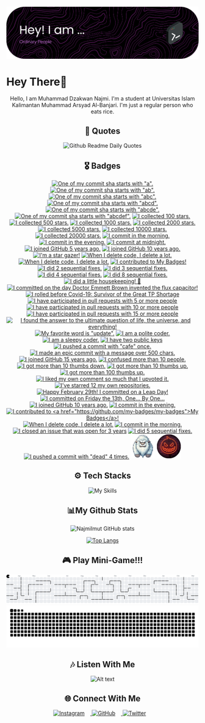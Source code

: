 ![Header](img/p2.png)

<link rel="preconnect" href="https://fonts.googleapis.com">
<link rel="preconnect" href="https://fonts.gstatic.com" crossorigin>
<link href="https://fonts.googleapis.com/css2?family=Poppins:ital,wght@0,100;0,200;0,300;0,400;0,500;0,600;0,700;0,800;0,900;1,100;1,200;1,300;1,400;1,500;1,600;1,700;1,800;1,900&display=swap" rel="stylesheet">

<!-- <style>
  h1 {
  }
</style> -->


<h1 align="left">Hey There👋</h1>
<p align="center">Hello, I am Muhammad Dzakwan Najmi. I'm a student at Universitas Islam Kalimantan Muhammad Arsyad Al-Banjari. I'm just a regular person who eats rice.
</p>

<!-- Quotes -->
<div align="center">
<h2 align="center">📖 Quotes</h2>

![Github Readme Daily Quotes](https://readme-daily-quotes.vercel.app/api?theme=radical&font=poppins&author=Najmi&quote=if+you+gaze+for+long+into+an+abyss,+the+abyss+gazes+also+into+you)

</div>

<!-- Badges -->
<div align="center">
  <h2 align="center">🎖️ Badges</h2>
  <a href="my-badges/a-commit.md"
    ><img
      src="https://my-badges.github.io/my-badges/a-commit.png"
      alt='One of my commit sha starts with "a".'
      title='One of my commit sha starts with "a".'
      width="64"
  /></a>
  <a href="my-badges/ab-commit.md"
    ><img
      src="https://my-badges.github.io/my-badges/ab-commit.png"
      alt='One of my commit sha starts with "ab".'
      title='One of my commit sha starts with "ab".'
      width="64"
  /></a>
  <a href="my-badges/abc-commit.md"
    ><img
      src="https://my-badges.github.io/my-badges/abc-commit.png"
      alt='One of my commit sha starts with "abc".'
      title='One of my commit sha starts with "abc".'
      width="64"
  /></a>
  <a href="my-badges/abcd-commit.md"
    ><img
      src="https://my-badges.github.io/my-badges/abcd-commit.png"
      alt='One of my commit sha starts with "abcd".'
      title='One of my commit sha starts with "abcd".'
      width="64"
  /></a>
  <a href="my-badges/abcde-commit.md"
    ><img
      src="https://my-badges.github.io/my-badges/abcde-commit.png"
      alt='One of my commit sha starts with "abcde".'
      title='One of my commit sha starts with "abcde".'
      width="64"
  /></a>
  <a href="my-badges/abcdef-commit.md"
    ><img
      src="https://my-badges.github.io/my-badges/abcdef-commit.png"
      alt='One of my commit sha starts with "abcdef".'
      title='One of my commit sha starts with "abcdef".'
      width="64"
  /></a>
  <a href="my-badges/stars-100.md"
    ><img
      src="https://my-badges.github.io/my-badges/stars-100.png"
      alt="I collected 100 stars."
      title="I collected 100 stars."
      width="64"
  /></a>
  <a href="my-badges/stars-500.md"
    ><img
      src="https://my-badges.github.io/my-badges/stars-500.png"
      alt="I collected 500 stars."
      title="I collected 500 stars."
      width="64"
  /></a>
  <a href="my-badges/stars-1000.md"
    ><img
      src="https://my-badges.github.io/my-badges/stars-1000.png"
      alt="I collected 1000 stars."
      title="I collected 1000 stars."
      width="64"
  /></a>
  <a href="my-badges/stars-2000.md"
    ><img
      src="https://my-badges.github.io/my-badges/stars-2000.png"
      alt="I collected 2000 stars."
      title="I collected 2000 stars."
      width="64"
  /></a>
  <a href="my-badges/stars-5000.md"
    ><img
      src="https://my-badges.github.io/my-badges/stars-5000.png"
      alt="I collected 5000 stars."
      title="I collected 5000 stars."
      width="64"
  /></a>
  <a href="my-badges/stars-10000.md"
    ><img
      src="https://my-badges.github.io/my-badges/stars-10000.png"
      alt="I collected 10000 stars."
      title="I collected 10000 stars."
      width="64"
  /></a>
  <a href="my-badges/stars-20000.md"
    ><img
      src="https://my-badges.github.io/my-badges/stars-20000.png"
      alt="I collected 20000 stars."
      title="I collected 20000 stars."
      width="64"
  /></a>
  <a href="my-badges/morning-commits.md"
    ><img
      src="https://my-badges.github.io/my-badges/morning-commits.png"
      alt="I commit in the morning."
      title="I commit in the morning."
      width="64"
  /></a>
  <a href="my-badges/evening-commits.md"
    ><img
      src="https://my-badges.github.io/my-badges/evening-commits.png"
      alt="I commit in the evening."
      title="I commit in the evening."
      width="64"
  /></a>
  <a href="my-badges/midnight-commits.md"
    ><img
      src="https://my-badges.github.io/my-badges/midnight-commits.png"
      alt="I commit at midnight."
      title="I commit at midnight."
      width="64"
  /></a>
  <a href="my-badges/github-anniversary-5.md"
    ><img
      src="https://my-badges.github.io/my-badges/github-anniversary-5.png"
      alt="I joined GitHub 5 years ago."
      title="I joined GitHub 5 years ago."
      width="64"
  /></a>
  <a href="my-badges/github-anniversary-10.md"
    ><img
      src="https://my-badges.github.io/my-badges/github-anniversary-10.png"
      alt="I joined GitHub 10 years ago."
      title="I joined GitHub 10 years ago."
      width="64"
  /></a>
  <a href="my-badges/star-gazer.md"
    ><img
      src="https://my-badges.github.io/my-badges/star-gazer.png"
      alt="I'm a star gazer!"
      title="I'm a star gazer!"
      width="64"
  /></a>
  <a href="my-badges/mass-delete-commit.md"
    ><img
      src="https://my-badges.github.io/my-badges/mass-delete-commit.png"
      alt="When I delete code, I delete a lot."
      title="When I delete code, I delete a lot."
      width="64"
  /></a>
  <a href="my-badges/mass-delete-commit-10k.md"
    ><img
      src="https://my-badges.github.io/my-badges/mass-delete-commit-10k.png"
      alt="When I delete code, I delete a lot."
      title="When I delete code, I delete a lot."
      width="64"
  /></a>
  <a href="my-badges/my-badges-contributor.md"
    ><img
      src="https://my-badges.github.io/my-badges/my-badges-contributor.png"
      alt="I contributed to My Badges!"
      title="I contributed to My Badges!"
      width="64"
  /></a>
  <a href="my-badges/fix-2.md"
    ><img
      src="https://my-badges.github.io/my-badges/fix-2.png"
      alt="I did 2 sequential fixes."
      title="I did 2 sequential fixes."
      width="64"
  /></a>
  <a href="my-badges/fix-3.md"
    ><img
      src="https://my-badges.github.io/my-badges/fix-3.png"
      alt="I did 3 sequential fixes."
      title="I did 3 sequential fixes."
      width="64"
  /></a>
  <a href="my-badges/fix-4.md"
    ><img
      src="https://my-badges.github.io/my-badges/fix-4.png"
      alt="I did 4 sequential fixes."
      title="I did 4 sequential fixes."
      width="64"
  /></a>
  <a href="my-badges/fix-6+.md"
    ><img
      src="https://my-badges.github.io/my-badges/fix-6+.png"
      alt="I did 8 sequential fixes."
      title="I did 8 sequential fixes."
      width="64"
  /></a>
  <a href="my-badges/chore-commit.md"
    ><img
      src="https://my-badges.github.io/my-badges/chore-commit.png"
      alt="I did a little housekeeping! 🧹"
      title="I did a little housekeeping! 🧹"
      width="64"
  /></a>
  <a href="my-badges/delorean.md"
    ><img
      src="https://my-badges.github.io/my-badges/delorean.png"
      alt="I committed on the day Doctor Emmett Brown invented the flux capacitor!"
      title="I committed on the day Doctor Emmett Brown invented the flux capacitor!"
      width="64"
  /></a>
  <a href="my-badges/covid-19.md"
    ><img
      src="https://my-badges.github.io/my-badges/covid-19.png"
      alt="I rolled before Covid-19: Survivor of the Great TP Shortage"
      title="I rolled before Covid-19: Survivor of the Great TP Shortage"
      width="64"
  /></a>
  <a href="my-badges/pr-collaboration-5.md"
    ><img
      src="https://my-badges.github.io/my-badges/pr-collaboration-5.png"
      alt="I have participated in pull requests with 5 or more people"
      title="I have participated in pull requests with 5 or more people"
      width="64"
  /></a>
  <a href="my-badges/pr-collaboration-10.md"
    ><img
      src="https://my-badges.github.io/my-badges/pr-collaboration-10.png"
      alt="I have participated in pull requests with 10 or more people"
      title="I have participated in pull requests with 10 or more people"
      width="64"
  /></a>
  <a href="my-badges/pr-collaboration-15.md"
    ><img
      src="https://my-badges.github.io/my-badges/pr-collaboration-15.png"
      alt="I have participated in pull requests with 15 or more people"
      title="I have participated in pull requests with 15 or more people"
      width="64"
  /></a>
  <a href="my-badges/the-ultimate-question.md"
    ><img
      src="https://my-badges.github.io/my-badges/the-ultimate-question.png"
      alt="I found the answer to the ultimate question of life, the universe, and everything!"
      title="I found the answer to the ultimate question of life, the universe, and everything!"
      width="64"
  /></a>
  <a href="my-badges/favorite-word.md"
    ><img
      src="https://my-badges.github.io/my-badges/favorite-word.png"
      alt='My favorite word is "update".'
      title='My favorite word is "update".'
      width="64"
  /></a>
  <a href="my-badges/polite-coder.md"
    ><img
      src="https://my-badges.github.io/my-badges/polite-coder.png"
      alt="I am a polite coder."
      title="I am a polite coder."
      width="64"
  /></a>
  <a href="my-badges/sleepy-coder.md"
    ><img
      src="https://my-badges.github.io/my-badges/sleepy-coder.png"
      alt="I am a sleepy coder."
      title="I am a sleepy coder."
      width="64"
  /></a>
  <a href="my-badges/public-keys-2.md"
    ><img
      src="https://my-badges.github.io/my-badges/public-keys-2.png"
      alt="I have two public keys"
      title="I have two public keys"
      width="64"
  /></a>
  <a href="my-badges/cafe-commit.md"
    ><img
      src="https://my-badges.github.io/my-badges/cafe-commit.png"
      alt='I pushed a commit with "cafe" once.'
      title='I pushed a commit with "cafe" once.'
      width="64"
  /></a>
  <a href="my-badges/epic-commit.md"
    ><img
      src="https://my-badges.github.io/my-badges/epic-commit.png"
      alt="I made an epic commit with a message over 500 chars."
      title="I made an epic commit with a message over 500 chars."
      width="64"
  /></a>
  <a href="my-badges/github-anniversary-15.md"
    ><img
      src="https://my-badges.github.io/my-badges/github-anniversary-15.png"
      alt="I joined GitHub 15 years ago."
      title="I joined GitHub 15 years ago."
      width="64"
  /></a>
  <a href="my-badges/confused.md"
    ><img
      src="https://my-badges.github.io/my-badges/confused.png"
      alt="I confused more than 10 people."
      title="I confused more than 10 people."
      width="64"
  /></a>
  <a href="my-badges/thumbs-down-10.md"
    ><img
      src="https://my-badges.github.io/my-badges/thumbs-down-10.png"
      alt="I got more than 10 thumbs down."
      title="I got more than 10 thumbs down."
      width="64"
  /></a>
  <a href="my-badges/thumbs-up-10.md"
    ><img
      src="https://my-badges.github.io/my-badges/thumbs-up-10.png"
      alt="I got more than 10 thumbs up."
      title="I got more than 10 thumbs up."
      width="64"
  /></a>
  <a href="my-badges/thumbs-up-100.md"
    ><img
      src="https://my-badges.github.io/my-badges/thumbs-up-100.png"
      alt="I got more than 100 thumbs up."
      title="I got more than 100 thumbs up."
      width="64"
  /></a>
  <a href="my-badges/self-upvote.md"
    ><img
      src="https://my-badges.github.io/my-badges/self-upvote.png"
      alt="I liked my own comment so much that I upvoted it."
      title="I liked my own comment so much that I upvoted it."
      width="64"
  /></a>
  <a href="my-badges/self-star.md"
    ><img
      src="https://my-badges.github.io/my-badges/self-star.png"
      alt="I've starred 12 my own repositories."
      title="I've starred 12 my own repositories."
      width="64"
  /></a>
  <a href="my-badges/leap-day.md"
    ><img
      src="https://my-badges.github.io/my-badges/leap-day.png"
      alt="Happy February 29th! I committed on a Leap Day!"
      title="Happy February 29th! I committed on a Leap Day!"
      width="64"
  /></a>
  <a href="my-badges/friday-13.md"
    ><img
      src="https://my-badges.github.io/my-badges/friday-13.png"
      alt="I committed on Friday the 13th, One… By One…"
      title="I committed on Friday the 13th, One… By One…"
      width="64"
  /></a>
  <a href="my-badges/github-anniversary-10.md"
    ><img
      src="https://github.com/my-badges/my-badges/blob/master/src/all-badges/github-anniversary/github-anniversary-10.png?raw=true"
      alt="I joined GitHub 10 years ago."
      title="I joined GitHub 10 years ago."
      width="64"
  /></a>
  <a href="my-badges/evening-commits.md"
    ><img
      src="https://github.com/my-badges/my-badges/blob/master/src/all-badges/time-of-commit/evening-commits.png?raw=true"
      alt="I commit in the evening."
      title="I commit in the evening."
      width="64"
  /></a>
  <a href="my-badges/my-badges-contributor.md"
    ><img
      src="https://github.com/my-badges/my-badges/blob/master/src/all-badges/my-badges-contributor/my-badges-contributor.png?raw=true"
      alt='I contributed to &lt;a href="https://github.com/my-badges/my-badges"&gt;My Badges&lt;/a&gt;!'
      title='I contributed to &lt;a href="https://github.com/my-badges/my-badges"&gt;My Badges&lt;/a&gt;!'
      width="64"
  /></a>
  <a href="my-badges/mass-delete-commit-10k.md"
    ><img
      src="https://github.com/my-badges/my-badges/blob/master/src/all-badges/mass-delete-commit/mass-delete-commit-10k.png?raw=true"
      alt="When I delete code, I delete a lot."
      title="When I delete code, I delete a lot."
      width="64"
  /></a>
  <a href="my-badges/morning-commits.md"
    ><img
      src="https://github.com/my-badges/my-badges/blob/master/src/all-badges/time-of-commit/morning-commits.png?raw=true"
      alt="I commit in the morning."
      title="I commit in the morning."
      width="64"
  /></a>
  <a href="my-badges/old-issue-3.md"
    ><img
      src="https://github.com/my-badges/my-badges/blob/master/src/all-badges/old-issue/old-issue-3.png?raw=true"
      alt="I closed an issue that was open for 3 years"
      title="I closed an issue that was open for 3 years"
      width="64"
  /></a>
  <a href="my-badges/fix-5.md"
    ><img
      src="https://github.com/my-badges/my-badges/blob/master/src/all-badges/fix-commit/fix-5.png?raw=true"
      alt="I did 5 sequential fixes."
      title="I did 5 sequential fixes."
      width="64"
  /></a>
  <a href="my-badges/dead-commit.md"
    ><img
      src="https://github.com/my-badges/my-badges/blob/master/src/all-badges/dead-commit/dead-commit.png?raw=true"
      alt='I pushed a commit with "dead" 4 times.'
      title='I pushed a commit with "dead" 4 times.'
      width="64"
  /></a>
  <a href="my-badges/dead-commit.md"
    ><img
      src="https://github.com/my-badges/my-badges/blob/master/badges/yeti/yeti.png?raw=true"
      alt='I pushed a commit with "dead" 4 times.'
      title='I pushed a commit with "dead" 4 times.'
      width="64"
  /></a>
  <a href="my-badges/dead-commit.md"
    ><img
      src="https://github.com/my-badges/my-badges/blob/master/badges/spooky-commit/spooky-commit.png?raw=true"
      alt='I pushed a commit with "dead" 4 times.'
      title='I pushed a commit with "dead" 4 times.'
      width="64"
  /></a>
</div>




<!-- Stacks -->
<h2 align="center">⚙️ Tech Stacks</h2>

<div align="center">

  ![My Skills](https://go-skill-icons.vercel.app/api/icons?i=html,css,js,ts,react,python,nodejs,vite,tailwindcss,ipfs,mongodb,docker,mysql,llamaindex,vscode,linux,bash,wsl,terminal,git,github,notion,canva,figma,au,pr&titles=true&)
</div>



<!-- Stats -->
<h2 align="center">📊My Github Stats</h2>

<div align="center" display="inline-block">

  ![NajmiImut GitHub stats](https://github-readme-stats.vercel.app/api?username=dzakwannajmi&show_icons=true&theme=radical&border_radius=45)

  [![Top Langs](https://github-readme-stats.vercel.app/api/top-langs/?username=dzakwannajmi&layout=pie&theme=radical&border_radius=45)](https://github.com/dzakwannajmi/github-readme-stats)

  <!-- <img src="https://github-readme-activity-graph.vercel.app/graph?username=dzakwannajmi&radius=16&theme=redical&area=true&order=5" height="300" alt="activity-graph graph"  /> -->
</div>

<!-- Mini Games -->
<h2 align="center">🎮 Play Mini-Game!!!</h2>

<!-- abozanona -->
<picture>
  <source media="(prefers-color-scheme: dark)" srcset="https://raw.githubusercontent.com/abozanona/abozanona/output/pacman-contribution-graph-dark.svg">
  <source media="(prefers-color-scheme: light)" srcset="https://raw.githubusercontent.com/abozanona/abozanona/output/pacman-contribution-graph.svg">
  <img alt="pacman contribution graph" src="https://raw.githubusercontent.com/abozanona/abozanona/output/pacman-contribution-graph.svg">
</picture>

<picture>
  <source media="(prefers-color-scheme: dark)" srcset="https://raw.githubusercontent.com/dzakwannajmi/dzakwannajmi/output/pacman-contribution-graph-dark.svg">
  <source media="(prefers-color-scheme: light)" srcset="https://raw.githubusercontent.com/dzakwannajmi/dzakwannajmi/output/pacman-contribution-graph.svg">
</picture>

<img src="https://raw.githubusercontent.com/dzakwannajmi/dzakwannajmi/output/snake.svg" alt="Snake animation" />

<!-- Music -->
<h2 align="center">🎶 Listen With Me</h2>

<div align="center">

  ![Alt text](https://spotify-recently-played-readme.vercel.app/api?user=ern9k5w0y9wptspn10oviyglh&unique={true|1|on|yes})

</div>

<!-- Social Media -->
<h2 align="center">🌐 Connect With Me</h2>

<p align="center" display="inline-block">
  <a href="https://www.instagram.com/dzkwn23">
    <img src="https://skillicons.dev/icons?i=instagram" alt="Instagram" width="45" height="45" style="margin-right: 15px;" />
  </a>
  <a href="https://github.com/dzakwannajmi">
    <img src="https://skillicons.dev/icons?i=github" alt="GitHub" width="45" height="45" style="margin-right: 15px;"/>
  </a>
  <a href="https://twitter.com">
    <img src="https://skillicons.dev/icons?i=twitter" alt="Twitter" width="45" height="45" style="margin-right: 15px;"/>
  </a>
</p>

<!-- Other -->
